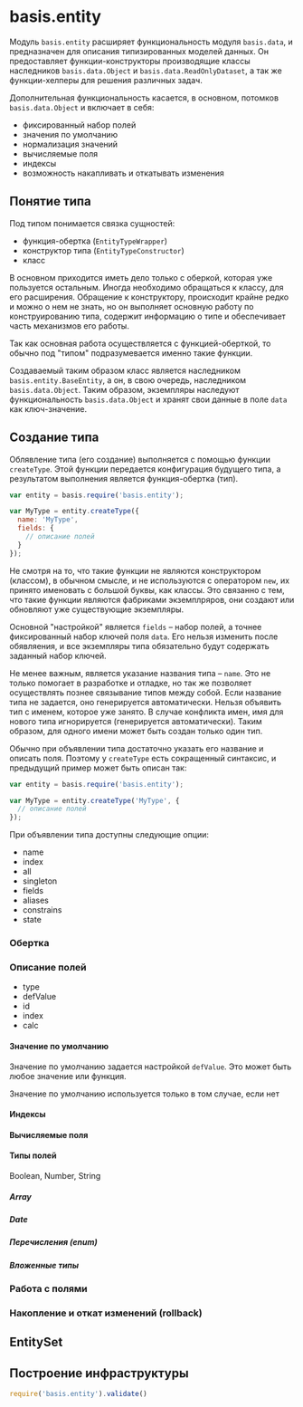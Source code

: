 # basis.entity

Модуль `basis.entity` расширяет функциональность модуля `basis.data`, и предназначен для описания типизированных моделей данных. Он предоставляет функции-конструкторы производящие классы наследников `basis.data.Object` и `basis.data.ReadOnlyDataset`, а так же функции-хелперы для решения различных задач.

Дополнительная функциональность касается, в основном, потомков `basis.data.Object` и включает в себя:

- фиксированный набор полей
- значения по умолчанию
- нормализация значений
- вычисляемые поля
- индексы
- возможность накапливать и откатывать изменения

## Понятие типа

Под типом понимается связка сущностей:

- функция-обертка (`EntityTypeWrapper`)
- конструктор типа (`EntityTypeConstructor`)
- класс

В основном приходится иметь дело только с оберкой, которая уже пользуется остальным. Иногда необходимо обращаться к классу, для его расширения. Обращение к конструктору, происходит крайне редко и можно о нем не знать, но он выполняет основную работу по конструированию типа, содержит информацию о типе и обеспечивает часть механизмов его работы.

Так как основная работа осуществляется с функцией-оберткой, то обычно под "типом" подразумевается именно такие функции.

Создаваемый таким образом класс является наследником `basis.entity.BaseEntity`, а он, в свою очередь, наследником `basis.data.Object`. Таким образом, экземпляры наследуют функциональность `basis.data.Object` и хранят свои данные в поле `data` как ключ-значение.

## Создание типа

Облявление типа (его создание) выполняется с помощью функции `createType`. Этой функции передается конфигурация будущего типа, а результатом выполнения является функция-обертка (тип).

```js
var entity = basis.require('basis.entity');

var MyType = entity.createType({
  name: 'MyType',
  fields: {
    // описание полей
  }
});
```

Не смотря на то, что такие функции не являются конструктором (классом), в обычном смысле, и не используются с оператором `new`, их принято именовать с большой буквы, как классы. Это связанно с тем, что такие функции являются фабриками экземплряров, они создают или обновляют уже существующие экземпляры.

Основной "настройкой" является `fields` – набор полей, а точнее фиксированный набор ключей поля `data`. Его нельзя изменить после обявляения, и все экземпляры типа обязательно будут содержать заданный набор ключей.

Не менее важным, является указание названия типа – `name`. Это не только помогает в разработке и отладке, но так же позволяет осуществлять познее связывание типов между собой. Если название типа не задается, оно генерируется автоматически. Нельзя объявить тип с именем, которое уже занято. В случае конфликта имен, имя для нового типа игнорируется (генерируется автоматически). Таким образом, для одного имени может быть создан только один тип.

Обычно при объявлении типа достаточно указать его название и описать поля. Поэтому у `createType` есть сокращенный синтаксис, и предыдущий пример может быть описан так:

```js
var entity = basis.require('basis.entity');

var MyType = entity.createType('MyType', {
  // описание полей
});
```

При объявлении типа доступны следующие опции:

- name
- index
- all
- singleton
- fields
- aliases
- constrains
- state

### Обертка

### Описание полей

- type
- defValue
- id
- index
- calc

#### Значение по умолчанию

Значение по умолчанию задается настройкой `defValue`. Это может быть любое значение или функция.

Значение по умолчанию используется только в том случае, если нет

#### Индексы

#### Вычисляемые поля

#### Типы полей

Boolean, Number, String

##### Array

##### Date

##### Перечисления (enum)

##### Вложенные типы

### Работа с полями

### Накопление и откат изменений (rollback)

## EntitySet

## Построение инфраструктуры

```js
require('basis.entity').validate()
```
